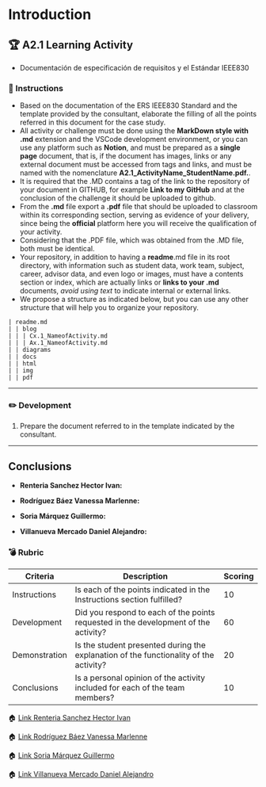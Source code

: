 # Introduction

## :trophy: A2.1 Learning Activity

- Documentación de especificación de requisitos y el Estándar IEEE830

### :blue_book:  Instructions

- Based on the documentation of the ERS IEEE830 Standard and the template provided by the consultant, elaborate the filling of all the points referred in this document for the case study.
 - All activity or challenge must be done using the **MarkDown style with .md** extension and the VSCode development environment, or you can use any platform such as **Notion**, and must be prepared as a **single page** document, that is, if the document has images, links or any external document must be accessed from tags and links, and must be named with the nomenclature **A2.1_ActivityName_StudentName.pdf.**.
- It is required that the .MD contains a tag of the link to the repository of your document in GITHUB, for example **Link to my GitHub** and at the conclusion of the challenge it should be uploaded to github.
- From the **.md** file export a **.pdf** file that should be uploaded to classroom within its corresponding section, serving as evidence of your delivery, since being the **official** platform here you will receive the qualification of your activity.
- Considering that the .PDF file, which was obtained from the .MD file, both must be identical.
- Your repository, in addition to having a **readme**.md file in its root directory, with information such as student data, work team, subject, career, advisor data, and even logo or images, must have a contents section or index, which are actually links or **links to your .md** documents, _avoid using text_ to indicate internal or external links.
- We propose a structure as indicated below, but you can use any other structure that will help you to organize your repository.

```
| readme.md
| | blog
| | | Cx.1_NameofActivity.md
| | | Ax.1_NameofActivity.md
| | diagrams
| | docs
| | html
| | img
| | pdf    
```


___

### :pencil2: Development

1. Prepare the document referred to in the template indicated by the consultant.

___

## Conclusions 

*  **Renteria Sanchez Hector Ivan:**  
  
*  **Rodríguez Báez Vanessa Marlenne:** 
  
*  **Soria Márquez Guillermo:** 

*  **Villanueva Mercado Daniel Alejandro:**  
### :bomb: Rubric

| Criteria     | Description                                                                                  | Scoring |
| ------------- | -------------------------------------------------------------------------------------------- | ------- |
| Instructions | Is each of the points indicated in the Instructions section fulfilled?            | 10      |  | 5 |
| Development   | Did you respond to each of the points requested in the development of the activity?     | 60      |
| Demonstration  | Is the student presented during the explanation of the functionality of the activity?            | 20      |
| Conclusions  | Is a personal opinion of the activity included for each of the team members? | 10      |


:house: [Link Renteria Sanchez Hector Ivan](https://github.com/IvanRenteria/Analisis-Avanzado-de-Software)

:house: [Link Rodríguez Báez Vanessa Marlenne](https://github.com/vanessamRodriguez/Analisis-Avanzado-de-Software)

:house: [Link Soria Márquez Guillermo](https://github.com/GuillermoSoria97/Analisis_Avanzado_de_Software)

:house: [Link Villanueva Mercado Daniel Alejandro](https://github.com/Dany305/Analisis-Avanzado-de-Software)